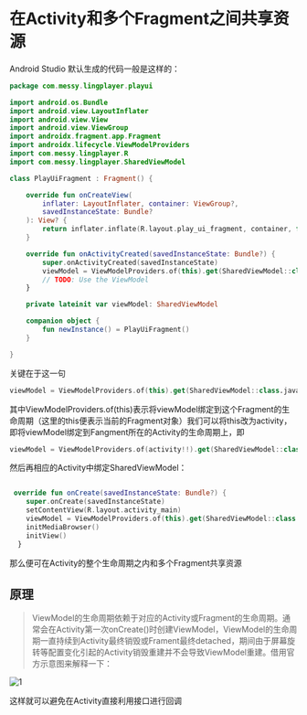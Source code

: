 # 在Activity和多个Fragment之间共享资源

Android Studio 默认生成的代码一般是这样的：

```kotlin
package com.messy.lingplayer.playui

import android.os.Bundle
import android.view.LayoutInflater
import android.view.View
import android.view.ViewGroup
import androidx.fragment.app.Fragment
import androidx.lifecycle.ViewModelProviders
import com.messy.lingplayer.R
import com.messy.lingplayer.SharedViewModel

class PlayUiFragment : Fragment() {

    override fun onCreateView(
        inflater: LayoutInflater, container: ViewGroup?,
        savedInstanceState: Bundle?
    ): View? {
        return inflater.inflate(R.layout.play_ui_fragment, container, false)
    }

    override fun onActivityCreated(savedInstanceState: Bundle?) {
        super.onActivityCreated(savedInstanceState)
        viewModel = ViewModelProviders.of(this).get(SharedViewModel::class.java)
        // TODO: Use the ViewModel
    }

    private lateinit var viewModel: SharedViewModel

    companion object {
        fun newInstance() = PlayUiFragment()
    }

}

```

关键在于这一句

```kotlin
viewModel = ViewModelProviders.of(this).get(SharedViewModel::class.java)
```

其中ViewModelProviders.of(this)表示将viewModel绑定到这个Fragment的生命周期（这里的this便表示当前的Fragment对象）我们可以将this改为activity，即将viewModel绑定到Fangment所在的Activity的生命周期上，即

```kotlin
viewModel = ViewModelProviders.of(activity!!).get(SharedViewModel::class.java)
```

然后再相应的Activity中绑定SharedViewModel：

```kotlin

 override fun onCreate(savedInstanceState: Bundle?) {
    super.onCreate(savedInstanceState)
    setContentView(R.layout.activity_main)
    viewModel = ViewModelProviders.of(this).get(SharedViewModel::class.java)
    initMediaBrowser()
    initView()
  }
```

那么便可在Activity的整个生命周期之内和多个Fragment共享资源

## 原理

>ViewModel的生命周期依赖于对应的Activity或Fragment的生命周期。通常会在Activity第一次onCreate()时创建ViewModel，ViewModel的生命周期一直持续到Activity最终销毁或Frament最终detached，期间由于屏幕旋转等配置变化引起的Activity销毁重建并不会导致ViewModel重建。借用官方示意图来解释一下：

![1](https://s1.ax1x.com/2018/08/25/PHcjGd.png)

这样就可以避免在Activity直接利用接口进行回调